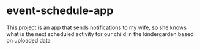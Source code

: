 # event-schedule-app
This project is an app that sends notifications to my wife, so she knows what is the next scheduled activity for our child in the kindergarden based on uploaded data
